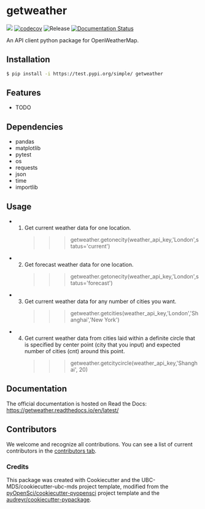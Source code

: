 # getweather 

![](https://github.com/SijiaChen0110/getweather/workflows/build/badge.svg) [![codecov](https://codecov.io/gh/SijiaChen0110/getweather/branch/main/graph/badge.svg)](https://codecov.io/gh/SijiaChen0110/getweather) ![Release](https://github.com/SijiaChen0110/getweather/workflows/Release/badge.svg) [![Documentation Status](https://readthedocs.org/projects/getweather/badge/?version=latest)](https://getweather.readthedocs.io/en/latest/?badge=latest)

An API client python package for OpenWeatherMap.

## Installation

```bash
$ pip install -i https://test.pypi.org/simple/ getweather
```

## Features

- TODO

## Dependencies

- pandas
- matplotlib
- pytest
- os
- requests
- json
- time
- importlib

## Usage

- 1. Get current weather data for one location.
     >>>getweather.getonecity(weather_api_key,'London',status='current')
     
- 2. Get forecast weather data for one location.
     >>>getweather.getonecity(weather_api_key,'London',status='forecast')
     
- 3. Get current weather data for any number of cities you want.
     >>>getweather.getcities(weather_api_key,'London','Shanghai','New York')
     
- 4. Get current weather data from cities laid within a definite circle that is specified by center point (city that you input) and expected number of cities (cnt) around this        point.
     >>>getweather.getcitycircle(weather_api_key,'Shanghai', 20)

## Documentation

The official documentation is hosted on Read the Docs: https://getweather.readthedocs.io/en/latest/

## Contributors

We welcome and recognize all contributions. You can see a list of current contributors in the [contributors tab](https://github.com/SijiaChen0110/getweather/graphs/contributors).

### Credits

This package was created with Cookiecutter and the UBC-MDS/cookiecutter-ubc-mds project template, modified from the [pyOpenSci/cookiecutter-pyopensci](https://github.com/pyOpenSci/cookiecutter-pyopensci) project template and the [audreyr/cookiecutter-pypackage](https://github.com/audreyr/cookiecutter-pypackage).
